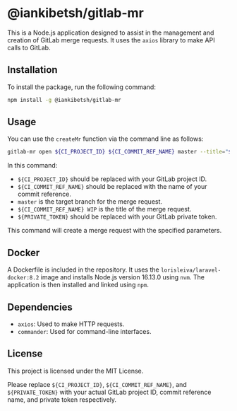 
# @iankibetsh/gitlab-mr

This is a Node.js application designed to assist in the management and creation of GitLab merge requests. It uses the `axios` library to make API calls to GitLab.

## Installation

To install the package, run the following command:

```bash
npm install -g @iankibetsh/gitlab-mr
```

## Usage

You can use the `createMr` function via the command line as follows:

```bash
gitlab-mr open ${CI_PROJECT_ID} ${CI_COMMIT_REF_NAME} master --title="${CI_COMMIT_REF_NAME} WIP" -p ${PRIVATE_TOKEN}
```

In this command:

- `${CI_PROJECT_ID}` should be replaced with your GitLab project ID.
- `${CI_COMMIT_REF_NAME}` should be replaced with the name of your commit reference.
- `master` is the target branch for the merge request.
- `${CI_COMMIT_REF_NAME} WIP` is the title of the merge request.
- `${PRIVATE_TOKEN}` should be replaced with your GitLab private token.

This command will create a merge request with the specified parameters.

## Docker

A Dockerfile is included in the repository. It uses the `lorisleiva/laravel-docker:8.2` image and installs Node.js version 16.13.0 using `nvm`. The application is then installed and linked using `npm`.

## Dependencies

- `axios`: Used to make HTTP requests.
- `commander`: Used for command-line interfaces.

## License

This project is licensed under the MIT License.


Please replace `${CI_PROJECT_ID}`, `${CI_COMMIT_REF_NAME}`, and `${PRIVATE_TOKEN}` with your actual GitLab project ID, commit reference name, and private token respectively.
